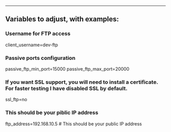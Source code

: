 ---
## Variables to adjust, with examples:

### Username for FTP access
client_username=dev-ftp 
### Passive ports configuration
passive_ftp_min_port=15000 
passive_ftp_max_port=20000
### If you want SSL support, you will need to install a certificate. For faster testing I have disabled SSL by default.
ssl_ftp=no
### This should be your piblic IP address
ftp_address=192.168.10.5 # This should be your public IP address